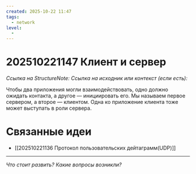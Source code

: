 ```yaml
---
created: 2025-10-22 11:47
tags:
  - network
level:
  -
---
```

# 202510221147 Клиент и сервер

*Ссылка на StructureNote:*
*Ссылка на исходник или контекст (если есть):*

Чтобы два приложения могли взаимодействовать, одно должно ожидать контакта, а другое — инициировать его. Мы называем первое сервером, а второе — клиентом. Одна ко приложение клиента тоже может выступать в роли сервера.
 
# Связанные идеи

- [[202510221136 Протокол пользовательских дейтаграмм(UDP)]]

---

*Что стоит развить? Какие вопросы возникли?*
